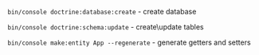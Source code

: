`bin/console doctrine:database:create` - create database

`bin/console doctrine:schema:update` - create\update tables

`bin/console make:entity App --regenerate` - generate getters and setters
